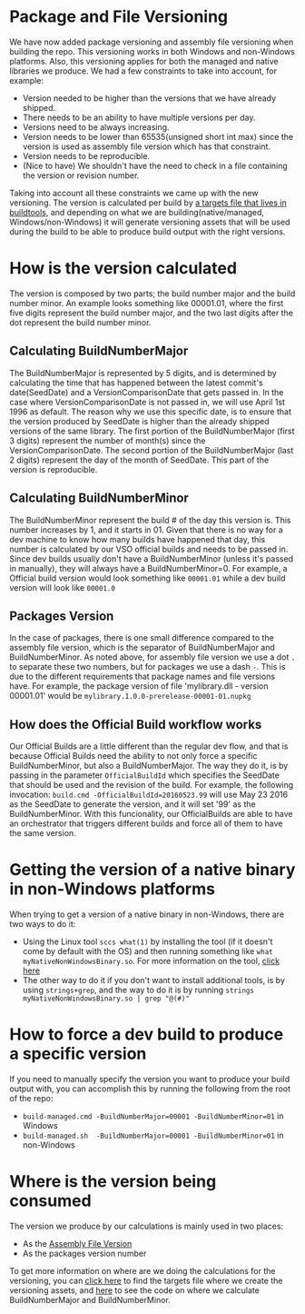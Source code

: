 Package and File Versioning
===========================

We have now added package versioning and assembly file versioning when building the repo. This versioning works in both Windows and non-Windows platforms. Also, this versioning applies for both the managed and native libraries we produce. We had a few constraints to take into account, for example:
- Version needed to be higher than the versions that we have already shipped.
- There needs to be an ability to have multiple versions per day.
- Versions need to be always increasing.
- Version needs to be lower than 65535(unsigned short int max) since the version is used as assembly file version which has that constraint.
- Version needs to be reproducible.
- (Nice to have) We shouldn't have the need to check in a file containing the version or revision number.

Taking into account all these constraints we came up with the new versioning. The version is calculated per build by [a targets file that lives in buildtools](https://github.com/dotnet/buildtools/blob/master/src/Microsoft.DotNet.Build.Tasks/PackageFiles/versioning.targets), and depending on what we are building(native/managed, Windows/non-Windows) it will generate versioning assets that will be used during the build to be able to produce build output with the right versions.

How is the version calculated
=============================

The version is composed by two parts; the build number major and the build number minor. An example looks something like 00001.01, where the first five digits represent the build number major, and the two last digits after the dot represent the build number minor.

Calculating BuildNumberMajor
----------------------------

The BuildNumberMajor is represented by 5 digits, and is determined by calculating the time that has happened between the latest commit's date(SeedDate) and a VersionComparisonDate that gets passed in. In the case where VersionComparisonDate is not passed in, we will use April 1st 1996 as default. The reason why we use this specific date, is to ensure that the version produced by SeedDate is higher than the already shipped versions of the same library. The first portion of the BuildNumberMajor (first 3 digits) represent the number of month(s) since the VersionComparisonDate. The second portion of the BuildNumberMajor (last 2 digits) represent the day of the month of SeedDate. This part of the version is reproducible. 

Calculating BuildNumberMinor
----------------------------

The BuildNumberMinor represent the build # of the day this version is. This number increases by 1, and it starts in 01. Given that there is no way for a dev machine to know how many builds have happened that day, this number is calculated by our VSO official builds and needs to be passed in. Since dev builds usually don't have a BuildNumberMinor (unless it's passed in manually), they will always have a BuildNumberMinor=0. For example, a Official build version would look something like `00001.01` while a dev build version will look like `00001.0`

Packages Version
----------------

In the case of packages, there is one small difference compared to the assembly file version, which is the separator of BuildNumberMajor and BuildNumberMinor. As noted above, for assembly file version we use a dot `.` to separate these two numbers, but for packages we use a dash `-`. This is due to the different requirements that package names and file versions have. For example, the package version of file 'mylibrary.dll - version 00001.01' would be `mylibrary.1.0.0-prerelease-00001-01.nupkg`

How does the Official Build workflow works
------------------------------------------

Our Official Builds are a little different than the regular dev flow, and that is because Official Builds need the ability to not only force a specific BuildNumberMinor, but also a BuildNumberMajor. The way they do it, is by passing in the parameter `OfficialBuildId` which specifies the SeedDate that should be used and the revision of the build. For example, the following invocation: `build.cmd -OfficialBuildId=20160523.99` will use May 23 2016 as the SeedDate to generate the version, and it will set '99' as the BuildNumberMinor. With this funcionality, our OfficialBuilds are able to have an orchestrator that triggers different builds and force all of them to have the same version.

Getting the version of a native binary in non-Windows platforms
========================================================

When trying to get a version of a native binary in non-Windows, there are two ways to do it:
- Using the Linux tool `sccs what(1)` by installing the tool (if it doesn't come by default with the OS) and then running something like `what myNativeNonWindowsBinary.so`. For more information on the tool, [click here](https://www.ibm.com/support/knowledgecenter/ssw_aix_72/com.ibm.aix.cmds6/what.htm)
- The other way to do it if you don't want to install additional tools, is by using `strings+grep`, and the way to do it is by running `strings myNativeNonWindowsBinary.so | grep "@(#)"`

How to force a dev build to produce a specific version
======================================================

If you need to manually specify the version you want to produce your build output with, you can accomplish this by running the following from the root of the repo: 
- `build-managed.cmd -BuildNumberMajor=00001 -BuildNumberMinor=01` in Windows
- `build-managed.sh  -BuildNumberMajor=00001 -BuildNumberMinor=01` in non-Windows

Where is the version being consumed
===================================

The version we produce by our calculations is mainly used in two places:
- As the [Assembly File Version](https://msdn.microsoft.com/en-us/library/51ket42z(v=vs.110).aspx)
- As the packages version number

To get more information on where are we doing the calculations for the versioning, you can [click here](https://github.com/dotnet/buildtools/blob/master/src/Microsoft.DotNet.Build.Tasks/PackageFiles/versioning.targets) to find the targets file where we create the versioning assets, and [here](https://github.com/dotnet/buildtools/blob/master/src/Microsoft.DotNet.Build.Tasks/GenerateCurrentVersion.cs) to see the code on where we calculate BuildNumberMajor and BuildNumberMinor.
